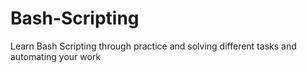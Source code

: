# Bash-Scripting
Learn Bash Scripting through practice and solving different tasks and automating your work 
